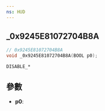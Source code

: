 ```yaml
---
ns: HUD
---
```

## _0x9245E81072704B8A

```c
// 0x9245E81072704B8A
void _0x9245E81072704B8A(BOOL p0);
```

```
DISABLE_*
```

## 參數
* **p0**: 

